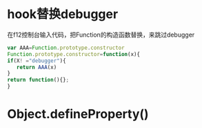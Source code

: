 <!--
 * @Descripttion: 
 * @Author: 只会Ctrl CV的菜鸟
 * @version: 
 * @Date: 2023-02-04 23:12:11
 * @LastEditTime: 2023-02-08 21:48:23
-->
# hook替换debugger

在f12控制台输入代码，把Function的构造函数替换，来跳过debugger
```js
var AAA=Function.prototype.constructor
Function.prototype.constructor=function(x){
if(X! ="debugger"){
   return AAA(x) 
}
return function(){};
}
```
# Object.defineProperty()

